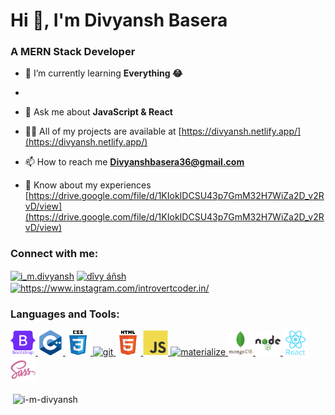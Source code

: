 <h1 align="left">Hi 👋, I'm Divyansh Basera</h1>
<h3 align="left">A MERN Stack Developer</h3>

- 🌱 I’m currently learning **Everything 😂**
- 
- 💬 Ask me about **JavaScript & React**

- 👨‍💻 All of my projects are available at [https://divyansh.netlify.app/](https://divyansh.netlify.app/)

- 📫 How to reach me **Divyanshbasera36@gmail.com**

- 📄 Know about my experiences [https://drive.google.com/file/d/1KIokIDCSU43p7GmM32H7WiZa2D_v2RvD/view](https://drive.google.com/file/d/1KIokIDCSU43p7GmM32H7WiZa2D_v2RvD/view)



<h3 align="left">Connect with me:</h3>
<p align="left">
<a href="https://dev.to/i_m.divyansh" target="blank"><img align="center" src="https://cdn.jsdelivr.net/npm/simple-icons@3.0.1/icons/dev-dot-to.svg" alt="i_m.divyansh" height="30" width="40" /></a>
<a href="https://fb.com/dîvy áñsh" target="blank"><img align="center" src="https://cdn.jsdelivr.net/npm/simple-icons@3.0.1/icons/facebook.svg" alt="dîvy áñsh" height="30" width="40" /></a>
<a href="https://instagram.com/https://www.instagram.com/introvertcoder.in/" target="blank"><img align="center" src="https://cdn.jsdelivr.net/npm/simple-icons@3.0.1/icons/instagram.svg" alt="https://www.instagram.com/introvertcoder.in/" height="30" width="40" /></a>
</p>

<h3 align="left">Languages and Tools:</h3>
<p align="left"> <a href="https://getbootstrap.com" target="_blank"> <img src="https://raw.githubusercontent.com/devicons/devicon/master/icons/bootstrap/bootstrap-plain-wordmark.svg" alt="bootstrap" width="40" height="40"/> </a> <a href="https://www.w3schools.com/cpp/" target="_blank"> <img src="https://raw.githubusercontent.com/devicons/devicon/master/icons/cplusplus/cplusplus-original.svg" alt="cplusplus" width="40" height="40"/> </a> <a href="https://www.w3schools.com/css/" target="_blank"> <img src="https://raw.githubusercontent.com/devicons/devicon/master/icons/css3/css3-original-wordmark.svg" alt="css3" width="40" height="40"/> </a> <a href="https://git-scm.com/" target="_blank"> <img src="https://www.vectorlogo.zone/logos/git-scm/git-scm-icon.svg" alt="git" width="40" height="40"/> </a> <a href="https://www.w3.org/html/" target="_blank"> <img src="https://raw.githubusercontent.com/devicons/devicon/master/icons/html5/html5-original-wordmark.svg" alt="html5" width="40" height="40"/> </a> <a href="https://developer.mozilla.org/en-US/docs/Web/JavaScript" target="_blank"> <img src="https://raw.githubusercontent.com/devicons/devicon/master/icons/javascript/javascript-original.svg" alt="javascript" width="40" height="40"/> </a> <a href="https://materializecss.com/" target="_blank"> <img src="https://raw.githubusercontent.com/prplx/svg-logos/5585531d45d294869c4eaab4d7cf2e9c167710a9/svg/materialize.svg" alt="materialize" width="40" height="40"/> </a> <a href="https://www.mongodb.com/" target="_blank"> <img src="https://raw.githubusercontent.com/devicons/devicon/master/icons/mongodb/mongodb-original-wordmark.svg" alt="mongodb" width="40" height="40"/> </a> <a href="https://nodejs.org" target="_blank"> <img src="https://raw.githubusercontent.com/devicons/devicon/master/icons/nodejs/nodejs-original-wordmark.svg" alt="nodejs" width="40" height="40"/> </a> <a href="https://reactjs.org/" target="_blank"> <img src="https://raw.githubusercontent.com/devicons/devicon/master/icons/react/react-original-wordmark.svg" alt="react" width="40" height="40"/> </a> <a href="https://sass-lang.com" target="_blank"> <img src="https://raw.githubusercontent.com/devicons/devicon/master/icons/sass/sass-original.svg" alt="sass" width="40" height="40"/> </a> </p>


<p>&nbsp;<img align="center" src="https://github-readme-stats.vercel.app/api?username=i-m-divyansh&show_icons=true&locale=en" alt="i-m-divyansh" /></p>
